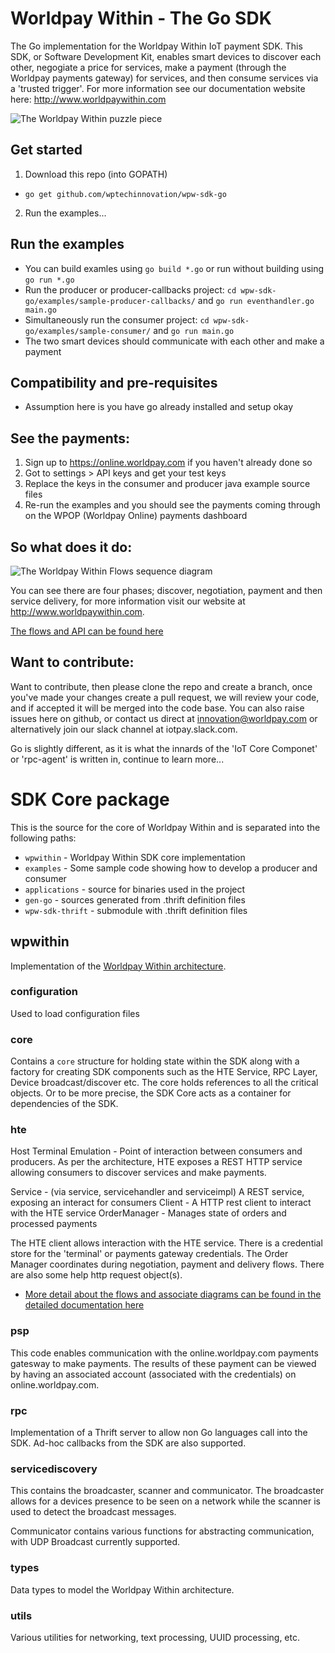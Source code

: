 # Worldpay Within - The Go SDK

The Go implementation for the Worldpay Within IoT payment SDK. This SDK, or Software Development Kit, enables smart devices to discover each other, negogiate a price for services, make a payment (through the Worldpay payments gateway) for services, and then consume services via a 'trusted trigger'. For more information see our documentation website here: http://www.worldpaywithin.com

![The Worldpay Within puzzle piece](http://wptechinnovation.github.io/worldpay-within-sdk/images/architecture/worldpayWithinFig1.png)

## Get started
1. Download this repo (into GOPATH)
* `go get github.com/wptechinnovation/wpw-sdk-go`
2. Run the examples...

## Run the examples
* You can build examles using `go build *.go` or run without building using `go run *.go`
* Run the producer or producer-callbacks project: `cd wpw-sdk-go/examples/sample-producer-callbacks/` and `go run eventhandler.go main.go`
* Simultaneously run the consumer project: `cd wpw-sdk-go/examples/sample-consumer/` and `go run main.go`
* The two smart devices should communicate with each other and make a payment

## Compatibility and pre-requisites
* Assumption here is you have go already installed and setup okay

## See the payments:
1. Sign up to https://online.worldpay.com if you haven't already done so
2. Got to settings > API keys and get your test keys
3. Replace the keys in the consumer and producer java example source files
4. Re-run the examples and you should see the payments coming through on the WPOP (Worldpay Online) payments dashboard
  
## So what does it do:

![The Worldpay Within Flows sequence diagram](http://wptechinnovation.github.io/worldpay-within-sdk/images/architecture/serviceOverview.png)

You can see there are four phases; discover, negotiation, payment and then service delivery, for more information visit our website at http://www.worldpaywithin.com.

[The flows and API can be found here](http://wptechinnovation.github.io/worldpay-within-sdk/how-it-works/)

## Want to contribute:

Want to contribute, then please clone the repo and create a branch, once you've made your changes create a pull request, we will review your code, and if accepted it will be merged into the code base. You can also raise issues here on github, or contact us direct at innovation@worldpay.com or alternatively join our slack channel at iotpay.slack.com.

Go is slightly different, as it is what the innards of the 'IoT Core Componet' or 'rpc-agent' is written in, continue to learn more...

# SDK Core package

This is the source for the core of Worldpay Within and is separated into the following paths:

* `wpwithin` - Worldpay Within SDK core implementation
* `examples` - Some sample code showing how to develop a producer and consumer
* `applications` - source for binaries used in the project
* `gen-go` - sources generated from .thrift definition files
* `wpw-sdk-thrift` - submodule with .thrift definition files

## wpwithin

Implementation of the [Worldpay Within architecture](http://wptechinnovation.github.io/worldpay-within-sdk/architecture/).

### configuration

Used to load configuration files

### core

Contains a `core` structure for holding state within the SDK along with a factory for creating SDK components such as the HTE Service, RPC Layer, Device broadcast/discover etc. The core holds references to all the critical objects. Or to be more precise, the SDK Core acts as a container for dependencies of the SDK.

### hte

Host Terminal Emulation - Point of interaction between consumers and producers. As per the architecture, HTE exposes a REST HTTP service allowing consumers to discover services and make payments.

Service - (via service, servicehandler and serviceimpl) A REST service, exposing an interact for consumers
Client - A HTTP rest client to interact with the HTE service
OrderManager - Manages state of orders and processed payments

The HTE client allows interaction with the HTE service. There is a credential store for the 'terminal' or payments gateway credentials. The Order Manager coordinates during negotiation, payment and delivery flows. There are also some help http request object(s).

* [More detail about the flows and associate diagrams can be found in the detailed documentation here](http://wptechinnovation.github.io/worldpay-within-sdk/architecture/)

### psp

This code enables communication with the online.worldpay.com payments gatesway to make payments. The results of these payment can be viewed by having an associated account (associated with the credentials) on online.worldpay.com.

### rpc

Implementation of a Thrift server to allow non Go languages call into the SDK. Ad-hoc callbacks from the SDK are also supported.

### servicediscovery

This contains the broadcaster, scanner and communicator. The broadcaster allows for a devices presence to be seen on a network while the scanner is used to detect the broadcast messages.

Communicator contains various functions for abstracting communication, with UDP Broadcast currently supported.

### types

Data types to model the Worldpay Within architecture.

### utils

Various utilities for networking, text processing, UUID processing, etc.
